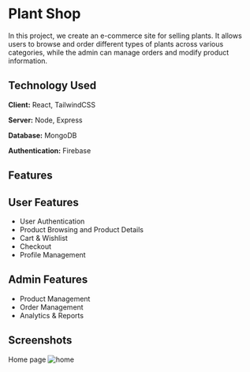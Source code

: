 
# Plant Shop

In this project, we create an e-commerce site for selling plants. It allows users to browse and order different types of plants across various categories, while the admin can manage orders and modify product information.


## Technology Used

**Client:** React, TailwindCSS

**Server:** Node, Express

**Database:** MongoDB

**Authentication:** Firebase

## Features

## User Features

- User Authentication
- Product Browsing and Product Details
- Cart & Wishlist
- Checkout
- Profile Management

## Admin Features

- Product Management
- Order Management
- Analytics & Reports
## Screenshots

Home page
![home](https://github.com/user-attachments/assets/9fd8670d-5b7d-47ad-89cd-6d4251389ce0)
